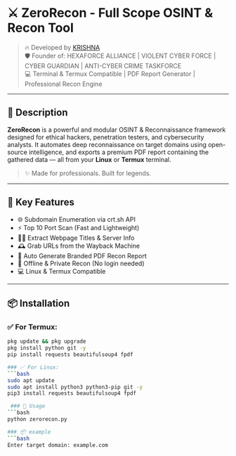 # ⚔️ ZeroRecon - Full Scope OSINT & Recon Tool

> 🔥 Developed by [KRISHNA](https://github.com/rootkrishna)  
> 🛡️ Founder of: HEXAFORCE ALLIANCE | VIOLENT CYBER FORCE | CYBER GUARDIAN | ANTI-CYBER CRIME TASKFORCE  
> 💻 Terminal & Termux Compatible | PDF Report Generator | Professional Recon Engine

---

## 📖 Description

**ZeroRecon** is a powerful and modular OSINT & Reconnaissance framework designed for ethical hackers, penetration testers, and cybersecurity analysts. It automates deep reconnaissance on target domains using open-source intelligence, and exports a premium PDF report containing the gathered data — all from your **Linux** or **Termux** terminal.

> ✨ Made for professionals. Built for legends.

---

## 🧠 Key Features

- 🌐 Subdomain Enumeration via crt.sh API  
- ⚡ Top 10 Port Scan (Fast and Lightweight)  
- 🕵️‍♂️ Extract Webpage Titles & Server Info  
- 🕰️ Grab URLs from the Wayback Machine  
- 📝 Auto Generate Branded PDF Recon Report  
- 🔐 Offline & Private Recon (No login needed)  
- 💻 Linux & Termux Compatible

---

## 📦 Installation

### ✅ For Termux:
```bash
pkg update && pkg upgrade
pkg install python git -y
pip install requests beautifulsoup4 fpdf

### ✅ For Linux:
```bash
sudo apt update
sudo apt install python3 python3-pip git -y
pip3 install requests beautifulsoup4 fpdf

 ### 🚀 Usage
```bash
python zerorecon.py

### 📦 example
```bash
Enter target domain: example.com
